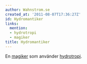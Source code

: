 ```yaml
---
author: Wahnstrom.se
created_at: '2011-08-07T17:36:27Z'
id: Hydromantiker
links:
  mention:
  - hydrotropi
  - magiker
title: Hydromantiker
---
```


En [magiker] som använder [hydrotropi].

  [magiker]: magiker
  [hydrotropi]: hydrotropi